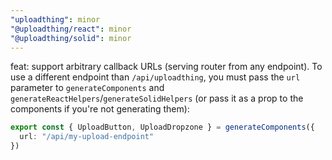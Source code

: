 ```yaml
---
"uploadthing": minor
"@uploadthing/react": minor
"@uploadthing/solid": minor
---
```


feat: support arbitrary callback URLs (serving router from any endpoint). To use a different endpoint than `/api/uploadthing`,
you must pass the `url` parameter to `generateComponents` and `generateReactHelpers`/`generateSolidHelpers` (or pass it as a prop to the components if you're not generating them):

```ts
export const { UploadButton, UploadDropzone } = generateComponents({
  url: "/api/my-upload-endpoint"
})
```
